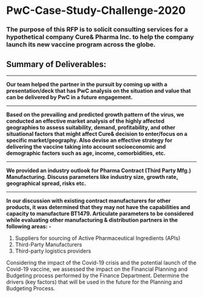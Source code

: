 # PwC-Case-Study-Challenge-2020

### The purpose of this RFP is to solicit consulting services for a hypothetical company Cure& Pharma Inc. to help the company launch its new vaccine program across the globe.

## Summary of Deliverables:

<hr></hr>
<p><b>
Our team helped the partner in the pursuit by coming up with a presentation/deck that has PwC analysis on the situation and value
that can be delivered by PwC in a future engagement.
  </b></p>

<hr></hr>
<p><b>
Based on the prevailing and predicted growth pattern of the virus, we conducted an effective market analysis of the highly affected 
geographies to assess suitability, demand, profitability, and other situational factors that might affect Cure& decision to 
enter/focus on a specific market/geography. Also devise an effective strategy for delivering the vaccine taking into account 
socioeconomic and demographic factors such as age, income, comorbidities, etc.
  </b></p>

<hr></hr>
<p><b>
We provided an industry outlook for Pharma Contract (Third Party Mfg.) Manufacturing. Discuss parameters like industry size, 
growth rate, geographical spread, risks etc.
  </b></p>
  
  
<hr></hr>
<p><b>
In our discussion with existing contract manufacturers for other products, it was determined that they may not have the 
capabilities and capacity to manufacture BT1479. Articulate parameters to be considered while evaluating other manufacturing 
& distribution partners in the following areas: -
  </b></p>
  
<ol>
<li>Suppliers for sourcing of Active Pharmaceutical Ingredients (APIs)</li> 
  <li>Third-Party Manufacturers</li>
  <li>Third-party logistics providers</li>
</ol>

<p>
Considering the impact of the Covid-19 crisis and the potential launch of the Covid-19 vaccine, we assessed the impact on
the Financial Planning and Budgeting process performed by the Finance Department. Determine the drivers (key factors) that will
be used in the future for the Planning and Budgeting Process.
</p>
